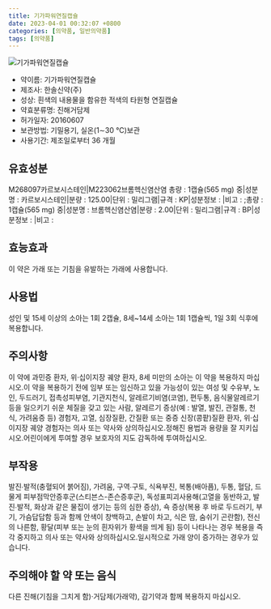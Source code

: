 ```yaml
---
title: 기가파워연질캡슐
date: 2023-04-01 00:32:07 +0800
categories: [의약품, 일반의약품]
tags: [의약품]
---
```

![기가파워연질캡슐](https://nedrug.mfds.go.kr/pbp/cmn/itemImageDownload/153037322892500119)

- 약이름: 기가파워연질캡슐
- 제조사: 한솔신약(주)
- 성상: 흰색의 내용물을 함유한 적색의 타원형 연질캡슐
- 약효분류명: 진해거담제
- 허가일자: 20160607
- 보관방법: 기밀용기, 실온(1∼30 ℃)보관
- 사용기간: 제조일로부터 36 개월
## 유효성분
M268097카르보시스테인|M223062브롬헥신염산염
총량 : 1캡슐(565 mg) 중|성분명 : 카르보시스테인|분량 : 125.00|단위 : 밀리그램|규격 : KP|성분정보 : |비고 : ;총량 : 1캡슐(565 mg) 중|성분명 : 브롬헥신염산염|분량 : 2.00|단위 : 밀리그램|규격 : BP|성분정보 : |비고 :
## 효능효과
이 약은 가래 또는 기침을 유발하는 가래에 사용합니다.
## 사용법
성인 및 15세 이상의 소아는 1회 2캡슐, 8세~14세 소아는 1회 1캡슐씩, 1일 3회 식후에 복용합니다.
## 주의사항
이 약에 과민증 환자, 위·십이지장 궤양 환자, 8세 미만의 소아는 이 약을 복용하지 마십시오.이 약을 복용하기 전에 임부 또는 임신하고 있을 가능성이 있는 여성 및 수유부, 노인, 두드러기, 접촉성피부염, 기관지천식, 알레르기비염(코염), 편두통, 음식물알레르기 등을 일으키기 쉬운 체질을 갖고 있는 사람, 알레르기 증상(예 : 발열, 발진, 관절통, 천식, 가려움증 등) 경험자, 고열, 심장질환, 간질환 또는 중증 신장(콩팥)질환 환자, 위·십이지장 궤양 경험자는 의사 또는 약사와 상의하십시오.정해진 용법과 용량을 잘 지키십시오.어린이에게 투여할 경우 보호자의 지도 감독하에 투여하십시오.
## 부작용
발진∙발적(충혈되어 붉어짐), 가려움, 구역∙구토, 식욕부진, 복통(배아픔), 두통, 혈담, 드물게 피부점막안증후군(스티븐스-존슨증후군), 독성표피괴사용해(고열을 동반하고, 발진∙발적, 화상과 같은 물집이 생기는 등의 심한 증상), 쇽 증상(복용 후 바로 두드러기, 부기, 가슴답답함 등과 함께 안색이 창백하고, 손발이 차고, 식은 땀, 숨쉬기 곤란함), 전신의 나른함, 황달(피부 또는 눈의 흰자위가 황색을 띄게 됨) 등이 나타나는 경우 복용을 즉각 중지하고 의사 또는 약사와 상의하십시오.일시적으로 가래 양이 증가하는 경우가 있습니다.
## 주의해야 할 약 또는 음식
다른 진해(기침을 그치게 함)·거담제(가래약), 감기약과 함께 복용하지 마십시오.

